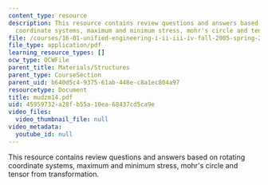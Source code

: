 ```yaml
---
content_type: resource
description: This resource contains review questions and answers based on rotating
  coordinate systems, maximum and minimum stress, mohr's circle and tensor from transformation.
file: /courses/16-01-unified-engineering-i-ii-iii-iv-fall-2005-spring-2006/45959732a28fb55a10ea68437cd5ca9e_mudzm14.pdf
file_type: application/pdf
learning_resource_types: []
ocw_type: OCWFile
parent_title: Materials/Structures
parent_type: CourseSection
parent_uid: b640d5c4-9375-61ab-448e-c8a1ec804a97
resourcetype: Document
title: mudzm14.pdf
uid: 45959732-a28f-b55a-10ea-68437cd5ca9e
video_files:
  video_thumbnail_file: null
video_metadata:
  youtube_id: null
---
```

This resource contains review questions and answers based on rotating coordinate systems, maximum and minimum stress, mohr's circle and tensor from transformation.

